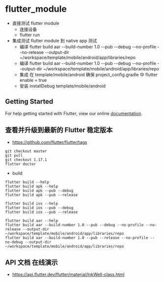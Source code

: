 # flutter_module

- 直接测试 flutter module
    - 连接设备
    - flutter run
- 集成测试 flutter module 到 native app 测试
    - 编译 flutter build aar --build-number 1.0 --pub --debug --no-profile --no-release --output-dir ~/workspace/template/mobile/android/app/libraries/repo
    - 编译 flutter build aar --build-number 1.0 --pub --debug --no-profile --output-dir ~/workspace/template/mobile/android/app/libraries/repo
    - 集成 在 template/mobile/android 确保 project_config.gradle 中 flutter enable = true
    - 安装 installDebug template/mobile/android


## Getting Started

For help getting started with Flutter, view our online
[documentation](https://flutter.dev/).

## 查看并升级到最新的 Flutter 稳定版本
- https://github.com/flutter/flutter/tags
```
git checkout master
git pull
git checkout 1.17.1
flutter doctor
```

- build
```shell script
flutter build --help
flutter build apk --help
flutter build apk --pub --debug
flutter build apk --pub --release

flutter build ios --help
flutter build ios --pub --debug
flutter build ios --pub --release

flutter build aar --help
flutter build aar --build-number 1.0 --pub --debug --no-profile --no-release --output-dir ~/workspace/template/mobile/android/app/libraries/repo
flutter build aar --build-number 1.0 --pub --release --no-profile --no-debug --output-dir ~/workspace/template/mobile/android/app/libraries/repo
```

## API 文档 在线演示
- https://api.flutter.dev/flutter/material/InkWell-class.html